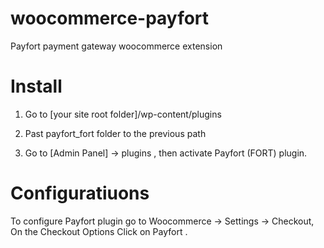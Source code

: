 woocommerce-payfort
======================

Payfort payment gateway woocommerce extension

Install
=======

1. Go to [your site root folder]/wp-content/plugins

2. Past payfort_fort folder to the previous path

3. Go to [Admin Panel] -> plugins , then activate Payfort (FORT) plugin.

Configuratiuons
================

To configure Payfort plugin go to Woocommerce -> Settings -> Checkout, 
On the Checkout Options Click on Payfort .
